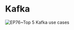 # Kafka

![EP76~Top 5 Kafka use cases](https://ngte-superbed.oss-cn-beijing.aliyuncs.com/uPic/LiCq8k7ylOCZ.webp)
